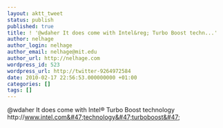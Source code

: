 ```yaml
---
layout: aktt_tweet
status: publish
published: true
title: ! '@wdaher It does come with Intel&reg; Turbo Boost techn...'
author: nelhage
author_login: nelhage
author_email: nelhage@mit.edu
author_url: http://nelhage.com
wordpress_id: 523
wordpress_url: http://twitter-9264972584
date: 2010-02-17 22:56:53.000000000 +01:00
categories: []
tags: []
---
```

@wdaher It does come with Intel&reg; Turbo Boost technology
http:&#47;&#47;www.intel.com&#47;technology&#47;turboboost&#47;
